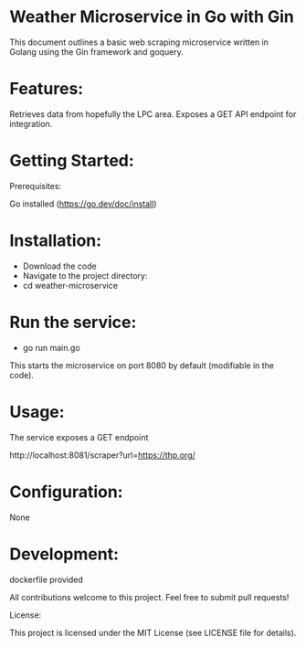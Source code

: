 # Weather Microservice in Go with Gin

This document outlines a basic web scraping microservice written in Golang using the Gin framework and goquery.

# Features:

Retrieves data from hopefully the LPC area.
Exposes a GET API endpoint for integration.

# Getting Started:

Prerequisites:

Go installed (https://go.dev/doc/install)

# Installation:

- Download the code
- Navigate to the project directory:
- cd weather-microservice

# Run the service:
- go run main.go

This starts the microservice on port 8080 by default (modifiable in the code).

# Usage:

The service exposes a GET endpoint

http://localhost:8081/scraper?url=https://thp.org/


# Configuration:
None

# Development:
dockerfile provided

All contributions welcome to this project. Feel free to submit pull requests!

License:

This project is licensed under the MIT License (see LICENSE file for details).
